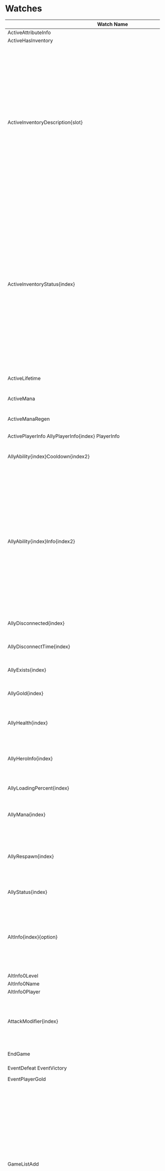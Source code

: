 # Watches

| Watch Name                                                   | Argument and Parameters                                      |
| ------------------------------------------------------------ | ------------------------------------------------------------ |
| ActiveAttributeInfo                                          |                                                              |
| ActiveHasInventory                                           |                                                              |
| ActiveInventoryDescription{slot}                             | {slot}: number of the hero's ability [0 to 41]  param0 string: ability's name  param1   param2 float: ability's mana cost  param3 int: item gold value  param4 (aura?)  param5 (aura type?)  param6 string: describes how the ability targets (e.g. 'Target Unit', 'Target Position', 'Self')  param7 string: describes what the ability targets (e.g. 'Enemy Units', 'Ally Units', 'All Other Units')  param8 string: describes the ability's type (e.g. 'Magic', 'Physical', 'Superior Magic')  param9 int: ability's range  param10 int: (always 0?)  param11 bool: seems to be true if ability is activatable and false if passive  param12 string: describes how to use the ability (e.g. 'Click to activate this ability', 'This ability is passive')  param13   param14 string: a humorous comment related to the ability (usually also in reference to famous quotes)  param15   param16 (description text?)  param17 (ability's channeling time in milliseconds?)  param18 float: (ability's mana upkeep per second?)  param19 float: (ability's triggered mana cost?)  param20 int: ability cooldown in milliseconds |
| ActiveInventoryStatus{index}                                 | {index}:  0 -  7 are for your skills. 0 - 2 are  your first three skills, 3 is your ultimate, 4 is attribute boost. 5 - 7  are split skills (like Scout's Electric Eye)  8 is taunt  9 - 19 are for your buffs. 20 - 24 are unknown (not used) 25 - 27 are for team shared abilities. 25 is only in use which is the building fortification. 28 - 33 are for your inventory 34 is unknown (not used) 35 - 39 are for stash tooltips 41 is unknown (not used)  param0 bool: true if the item/ability can be used  param1 bool: true if the item/ability is currently activated (ie. channeling or autocasted)  param2 bool: true if you are silenced  param3 bool: true if you don't have enough mana to use this item/ability  param4 bool: true if the item/ability is currently being used  param5 int: the level of the item/ability  param6 bool: true if the item/ability can be leveled up further, at this time  param7 int: the max level of the item/ability  param8 bool: true if you are currently targeting your activated item/ability  param9 bool: true if the item that is not yours but can be used  param10 bool: true if the item is not yours  param11 bool: ? |
| ActiveLifetime                                               | param0: watch="ActiveLifetime" ontrigger="SetText(Ceil(param0 / 1000) # ' s');"  param1:  <panel watch="ActiveLifetime" ontrigger="SetVisible(param1 gt 0);"  visible="false" noclick="true" pasivechildren="true">  param2:  <piegraph texture="/ui/common/exp_ring.tga" watch="ActiveLifetime"  ontrigger="SetValue(param2);" start="225" end="-49" square="1"  color="#e5df2f" value=".2" noclick="true"/> |
| ActiveMana                                                   | param0 float: current mana  param1 float: total mana  param2 float: mana percentage as float (not sure if it's 0 to 1 or 0 to 100) |
| ActiveManaRegen                                              | param0 float: base mana regeneration  param1 float: current mana regeneration including buffs |
| ActivePlayerInfo  AllyPlayerInfo{index}  PlayerInfo          | param0 string: Player's name  param1: Player's color         |
| AllyAbility{index}Cooldown{index2}                           | {index}: number of the ability [0 to 3]  {index2}: number of the ally player in team [0 to 3]  param int: cooldown time left on the ability in seconds |
| AllyAbility{index}Info{index2}                               | {index}: number of the ability [0 to 3]  {index2}: number of the ally player in team [0 to 3]  param0 :  param1 bool: true if you still don't have that skill (level 0) [Color: grey]  param2 bool: true if skill can be used  param3 bool: (used alongside param2 with code like: If(param2 or param3, SetColor('lime'); )  param4 bool: true if the ability is unavailable because of silence/stun or it's charge timer [Color: red]  param5 bool: true if you don't have enough mana to use the ability [Color: blue]  param6 : level of the ability  param7 bool:  param8 bool:  param9 :  param10 : name of the ability  param11 : icon of the ability, use with SetTexture(param);  param12 bool: true if the ability is a passive skill [Color: green]     Examples from code:  If(param2 or param3, SetColor('lime') -> true if the ability can be used (have mana and not in cooldown)  If(param8 and param7, SetColor('yellow') -> no clue  Color: Orange -> have mana, but in CD |
| AllyDisconnected{index}                                      | {index}: int from 0 to 3, indicates the number of your ally  param bool: indicates if the ally is disconnected (true) or not (false) |
| AllyDisconnectTime{index}                                    | {index}: int from 0 to 3, indicates the number of your ally  param float: indicates disconnection time left, formatted as a clock with SetText(FtoT(param, 1, 0, '-')) |
| AllyExists{index}                                            | {index}: int from 0 to 3, indicates the number of your ally  parambool: true if there's a player on that index |
| AllyGold{index}                                              | {index}: int from 0 to 3, indicates the number of your ally  param: Ally's gold "SetText(Translate('tooltip_gold') # param);" |
| AllyHealth{index}                                            | {index}: int from 0 to 3, indicates the number of your ally  param0 float: current health  param1 float: total health  param2 float: health percentage as float (not sure if it's 0 to 1 or 0 to 100) |
| AllyHeroInfo{index}                                          | {index}: int from 0 to 3, indicates the number of your ally  param0string: Hero name  param1: Hero Icon  param2: Hero level ontrigger="SetText(Translate('tooltip_level', 'level', param2));" |
| AllyLoadingPercent{index}                                    | {index}: int from 0 to 3, indicates the number of your ally  param float indicates the loading percentage |
| AllyMana{index}                                              | {index}: int from 0 to 3, indicates the number of your ally  param0 float: current mana  param1 float: total mana  param2 float: mana percentage as float (not sure if it's 0 to 1 or 0 to 100) |
| AllyRespawn{index}                                           | {index}: int from 0 to 3, indicates the number of your ally  param0 float: empty if hero is alive (can be checked with StringEquals(param0, ''); ), when hero is dead contains a float number indicating the time left until respawn in milliseconds (use Ceil(param0 / 1000); to convert into seconds). |
| AllyStatus{index}                                            | {index}: int from 0 to 3, indicates the number of your ally  param bool: if the hero is alive (true) or dead (false) |
| AltInfo{index}{option}                                       | {index}: 0 for heros, 1 for creeps, 2 for neutrals, 3 for buildings {option}: One of the following: Color (string), HasHealth (bool), HasMana (bool), ShieldPercent(float), HealthPercent (float), Level (int), ManaPercent (float), Name (string), Player (string) or  Team (string).  These are variables that contain information that is known for any  visible unit (without selecting them) and is mostly used to draw health  and mana bars. |
| AltInfo0Level                                                |                                                              |
| AltInfo0Name                                                 |                                                              |
| AltInfo0Player                                               |                                                              |
| AttackModifier{index}                                        | {index} int: from 0 to 7, indicates the slot of the AttackModifier.  param0 string: Name of the item or skill related to the AttackModifier  param1 string: Item/Skill Icon URL  param2 string: Description of the AttackModifier?  param3 bool: true if active  param4 int: AttackModifier ID, -1 means does not exist |
| EndGame                                                      | param: bool: true if throne is destroyed else false.         |
| EventDefeat  EventVictory                                    | Called when the throne has been destroyed.                   |
| EventPlayerGold                                              |                                                              |
| GameListAdd                                                  | The information for each of the games added to the public games list.  param0 string: Server ip address and port.  param1 string: Game name.  param2 int: Ping.  param3 string: Map player size (e.g. '5v5').  param4 string: Game mode.  param5 int: Whether private.  param6 string: Server type (e.g. 'official').  param7 string: Game Options (default 'invis', otherwise e.g. 'allheroes').  param8 string: Game Options (default 'invis', otherwise e.g. 'devheroes').  param9 string: Game Options (default 'invis', otherwise e.g. 'easymode').  param10 string: Game Options (default 'invis', otherwise e.g. 'hardcore').  param11 string: Game Options (default 'invis', otherwise e.g. 'allheroes').  param12 string: A string which summarizes much of the game information.  param13 string: (e.g. 'general').  param14 bool: Is no leaver enabled.  param15 bool: Do your PSR stats qualify.  param16 int: Number of players in game.  param17 int: Max. number of players.  param18 string: Map name (e.g. 'caldavar').  param19 int: Min PSR  param20 int: Max PSR |
| HeroHealth                                                   | param0 float: current health  param1 float: total health  param2 float: health percentage as float (not sure if it's 0 to 1 or 0 to 100) |
| HeroIcon                                                     | param: hero icon, use with SetTexture(param);                |
| HeroLevel                                                    | param0 int: current hero level  param1 int: number of unused skill points |
| HeroMana                                                     | param0 float: current mana  param1 float: total mana  param2 float: mana percentage as float (not sure if it's 0 to 1 or 0 to 100) |
| HeroStatus                                                   | param bool: if the hero is alive (true) or dead (false)      |
| HeroRespawn                                                  | param0 float: empty if hero is alive (can be checked with StringEquals(param0, ); ), when hero is dead contains a float number indicating the time left until respawn in milliseconds (use Ceil(param0 / 1000); to convert into seconds). |
| MenuPlayerInfo{index}                                        | {index}: the index of the player, 0 to 4 is legion, 5 to 9 is hellbourne  param0 int: Player ID (0 = host, everyone that joins get an unique ID, if one then leaves that ID will not be used again.)  param1 string: Player's color  param2 string: Player's name  param3 bool: Team (your own team = true, opposite team = false)  param4 bool:  param5 bool:  param6 string: Location of image for hero icon  param7:   param8 bool: If player is disconnected  param9 bool: If player has permanently left the game (no reconnect time left)  param10 bool: Yourself = true, others = false  param11 int: Account ID  param12 int: Result of any vote, 0 = has not voted, 1 = Yes, 2 = No  param13 float: Value ranging from 0 to 1 that indicates the loading progress when somebody is reconnecting  param14 string: Hero name  param15 bool:  param16 bool: AFK = true, otherwise false |
| LobbyGameInfo                                                | param0 string: Game Mode  param1 string: Game Options  param2 string: Server  param3 string: Map Name  param4 int: Players  param5 int: MaxPlayers  param6 int: Ping  param7 string: Game Name  param8 int: MatchID  param9 string: Host Name |
| LobbyPlayerInfo{index}                                       | {index}: the index of the player, 0 to 4 is legion, 5 to 9 is hellbourne  param0 int: -1 is no player, 0 to * is the number of the player using that slot  param1 string: name of the player using the slot  param2: color of the slot in 'R G B A' format  param3 bool: True if the player is the host  param4:  param5:   param6:  param7 string: name of the color of the slot  param8 bool: True if you are in this slot.  param9  int: player ID  param10 int: PSR  param11:  param12 int: PSR gain if the game is won  param13 int: PSR loss if the game is lost (negative number)  param14:  param15 bool: Slot is locked true/false  param16 bool: Player Team - true if the player is on Hellborne, false if on Legion.  param17 bool: True if you are the host.  param18 bool: True if this slot is the top slot for its team.  param19 bool: True if the player is an S2 employee  param20 bool: True if the player is a prepaid account |
| MatchInfoPlayer{index}                                       |                                                              |
| Minimap                                                      |                                                              |
| PlayerCanShop                                                |                                                              |
| PlayerGold                                                   |                                                              |
| RecipeComponent{index}RecipeUsedIn{index}ShopItem{index}     | {index}: For RecipeComponent, the position of each item required to make up the recipe (Under Requires: heading). For RecipeUsedIn, the position of each recipe that the recipe can be used to make (Under Used In: heading). Range is from 0 to 3, left to right.  param0 bool: true if a component/recipe exists in this index, false if not  param1 string: item/recipe name.  param2 string:  Additional item info. For example for Post Haste it's: "When activated,  teleports self to a selected allied structure or unit."  param3 string: Path to item/recipe texture.  param4 int: Price.  param5 int: Total cost all components to the recipe. If RecipeComponent, same as param4.  param6 bool: true if item is available to purchase at the current location, false if not  param7 string: Text to be added at bottom of item/recipe tooltip. Example: Click to VIEW this recipe  param8 bool: true if component is a recipe.  param9 string: Path to shop icon texture.  param10 string: Name of shop where item/recipe can be bought.  param11 bool: true if component is present in inventory, false if it is not  param12 bool: true if component is not a recipe.  param13 string: A single letter like Q or E. The hotkey used to buy the component or access the recipe from the shop.  param14 int: total number of components, excluding the recipe.  param15 bool: true bought from normal shop / outpost, false bought from secret shop  param16 bool: true for RecipeUsedIn, false for RecipeComponent  param17 bool: true if recipe automatically combines items once they are purchased, false if recipe purchase is required  param18 bool: true if clicking the component (button) will redirect you to another shop window, false will directly purchase the required recipe.  param19 int: Amount the item is in stock.  param20 float: Cooldown (time it takes) before the one gets added to the stock, ranging from 0.0 to 1.0  param21 int: Cooldown (time it takes) before the one gets added to the stock, as milliseconds.  param22 int: Amount of charges you get when buying the item.  param23 bool: true if the item is a recent (new) addition to the game.  param24 bool: ? (always false for now, currently used to display a non-existing texture)  param25 bool: seems to be the same as param6 ? |
| ScoreboardPlayer{index}                                      | {index}: the index of the player, 0 to 4 is legion, 5 to 9 is hellborne  param0 string: player's name   param1 string: player's hero name  param2: Player's Hero's Icon, use with SetTexture(param1);  param3: Player's color, use with SetColor(param3);   param4 int: Player's Hero's Level  param5 int: Number of Kills  param6 int: Number of Deaths  param7 int: Number of Assists  param8 bool: true if the player is alive, false is dead. |
| ScoreboardPlayerRespawn{index}                               | {index}: the index of the player, 0 to 4 is legion, 5 to 9 is hellborne  param int: The time left before the hero respawns in seconds. |
| SelectedArmor                                                |                                                              |
| SelectedAttribute                                            |                                                              |
| SelectedDamage                                               |                                                              |
| SelectedHasAttributes                                        |                                                              |
| SelectedHealth{index}                                        | {index}: the number of the selected unit, starting from 0  param0 float: current health  param1 float: total health  param2 float: health percentage as float (not sure if it's 0 to 1 or 0 to 100) |
| SelectedLevel{index}                                         |                                                              |
| SelectedLifetime                                             |                                                              |
| SelectedMana{index}                                          | {index}: the number of the selected unit, starting from 0  param0 float: current mana  param1 float: total mana  param2 float: mana percentage as float (not sure if it's 0 to 1 or 0 to 100) |
| SelectedMovespeed                                            |                                                              |
| SelectedName{index}                                          |                                                              |
| SelectedIcon{index}                                          | {index}: the number of the selected unit, starting from 0  param: selected unit icon, use with SetTexture(param); |
| SelectedIllusion{index}                                      | {index}: the number of the selected unit, starting from 0  param bool: true if the unit is a illusion |
| SelectedPlayerInfo{index}                                    | {index}: the number of the selected unit, starting from 0  param0 string: Player's name  param1 string: Player's color |
| SelectedType{index}                                          |                                                              |
| SelectedType0                                                |                                                              |
| SelectedVisible{index}                                       |                                                              |
| ShopHeaderShopItemTooltip{slot}ShopItemType{index}ShopKey{slot}ShopNameShopType | All used for generating the shop.                            |
| StashExists{slot}                                            | {slot}: the targeted slot in your stash. Ranging from 0-5. 0 is top left, 5 is bottom right.  param bool: True if slot is used else false. |
| StashIcon{slot}                                              | {slot}: the targeted slot in your stash. Ranging from 0-5. 0 is top left, 5 is bottom right.  param string: Path to item/recipe texture. |
| StashStatus{slot}                                            | {slot}: the targeted slot in your stash. Ranging from 0-5. 0 is top left, 5 is bottom right.  param0 bool: True if player can interact with the stash, else false.  param1 bool: True if {slot} is used, else false.  param2 bool: ? |
| SelectedVisible{index}                                       | {index}: the number of the selected unit, starting from 0 bool: True if there is a  unit at this index that is selected and visible (the index 1 is often  used to differentiate whether one or more units have been selected, as  it will be true only if at least two units are selected). |
| VotePermissions                                              | Will be called repeatedly until param2, 3 and 4 reach 0.  param0 bool: ?  param1 int: Cooldown vote timer in milliseconds. Starting at 60000ms upon a vote call. Must reach 0 before user can vote again.  param2 int: Remake  active timer in milliseconds. Starting at 300000ms at game start. Vote  remake is available as long as this hasn't reached 0.  param3 int: Concede  countdown timer in milliseconds. Starting at 900000ms at game start.  Vote concede is unavailable as long as this isn't 0.  param4 bool: If a vote is in progress. (verify)  param5 bool: Have permission to call pause vote. (verify)  param6 bool: Have permission to unpause. (verify)  param7 bool: ? |
| VoteProgress                                                 | param0 float: Number of people that have voted.  param1 float: Total number of people eligible to vote.  param2 float: A number representing % of votes accepted. Use FtoP(param2) to get actual %. |